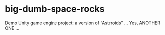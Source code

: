 # big-dumb-space-rocks
Demo Unity game engine project: a version of “Asteroids” ... Yes, ANOTHER ONE ...
